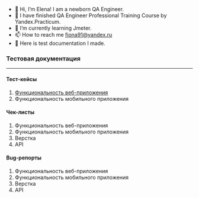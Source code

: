 - 👋 Hi, I’m Elena! I am a newborn QA Engineer. 
- 👀 I have finished QA Engineer Professional Training Course by Yandex.Practicum.
- 🌱 I’m currently learning Jmeter.
- 📫 How to reach me fiona91@yandex.ru
- 💼 Here is test documentation I made.


###  Тестовая документация ###
***
#### Тест-кейсы #####

1.	[Функциональность веб-приложения](http://example.com/)
2.	Функциональность мобильного приложения	

#### Чек-листы #####

1.	Функциональность веб-приложения	
2.	Функциональность мобильного приложения	
3.	Верстка
4.	API	

#### Bug-репорты #####

1.	Функциональность веб-приложения	
2.	Функциональность мобильного приложения	
3.	Верстка
4.	API	

<!---
ShapovalovaEV/ShapovalovaEV is a ✨ special ✨ repository because its `README.md` (this file) appears on your GitHub profile.
You can click the Preview link to take a look at your changes.
--->


